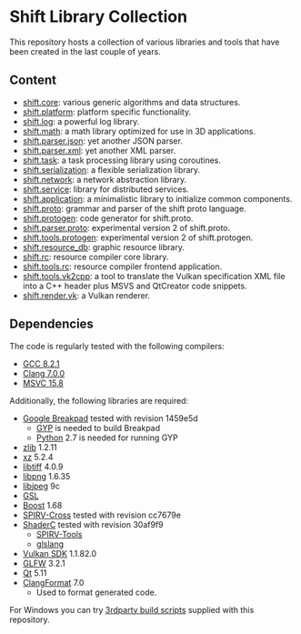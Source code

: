# Shift Library Collection

This repository hosts a collection of various libraries and tools that have been created in the last couple of years.

## Content

* [shift.core](shift/core/doc/core.md): various generic algorithms and data structures.
* [shift.platform](shift/platform/doc/platform.md): platform specific functionality.
* [shift.log](shift/log/doc/log.md): a powerful log library.
* [shift.math](shift/math/doc/math.md): a math library optimized for use in 3D applications.
* [shift.parser.json](shift/parser.json/doc/parser.json.md): yet another JSON parser.
* [shift.parser.xml](shift/parser.xml/doc/parser.xml.md): yet another XML parser.
* [shift.task](shift/task/doc/task.md): a task processing library using coroutines.
* [shift.serialization](shift/serialization/doc/serialization.md): a flexible serialization library.
* [shift.network](shift/network/doc/network.md): a network abstraction library.
* [shift.service](shift/service/doc/service.md): library for distributed services.
* [shift.application](shift/application/doc/application.md): a minimalistic library to initialize common components.
* [shift.proto](shift/proto/doc/proto.md): grammar and parser of the shift proto language.
* [shift.protogen](shift/protogen/doc/protogen.md): code generator for shift.proto.
* [shift.parser.proto](shift/parser.proto/doc/parser.proto.md): experimental version 2 of shift.proto.
* [shift.tools.protogen](shift/tools.protogen/doc/tools.protogen.md): experimental version 2 of shift.protogen.
* [shift.resource_db](shift/resource_db/doc/resource_db.md): graphic resource library.
* [shift.rc](shift/rc/doc/rc.md): resource compiler core library.
* [shift.tools.rc](shift/tools.rc/doc/tools.rc.md): resource compiler frontend application.
* [shift.tools.vk2cpp](shift/tools.vk2cpp/doc/tools.vk2cpp.md): a tool to translate the Vulkan specification XML file into a C++ header plus MSVS and QtCreator code snippets.
* [shift.render.vk](shift/render.vk/doc/render.vk.md): a Vulkan renderer.

## Dependencies

The code is regularly tested with the following compilers:

* [GCC 8.2.1](https://gcc.gnu.org/)
* [Clang 7.0.0](https://clang.llvm.org/)
* [MSVC 15.8](https://visualstudio.microsoft.com/)

Additionally, the following libraries are required:

* [Google Breakpad](https://github.com/google/breakpad) tested with revision 1459e5d
    * [GYP](https://gyp.gsrc.io/) is needed to build Breakpad
    * [Python](https://www.python.org/) 2.7 is needed for running GYP
* [zlib](https://zlib.net/) 1.2.11
* [xz](https://tukaani.org/xz/) 5.2.4
* [libtiff](http://www.simplesystems.org/libtiff/) 4.0.9
* [libpng](http://www.libpng.org/pub/png/libpng.html) 1.6.35
* [libjpeg](https://www.ijg.org/) 9c
* [GSL](https://github.com/Microsoft/GSL)
* [Boost](https://www.boost.org/) 1.68
* [SPIRV-Cross](https://github.com/KhronosGroup/SPIRV-Cross) tested with revision cc7679e
* [ShaderC](https://github.com/google/shaderc) tested with revision 30af9f9
    * [SPIRV-Tools](https://github.com/KhronosGroup/SPIRV-Tools)
    * [glslang](https://github.com/KhronosGroup/glslang)
* [Vulkan SDK](https://vulkan.lunarg.com/) 1.1.82.0
* [GLFW](https://www.glfw.org/) 3.2.1
* [Qt](https://www.qt.io/download) 5.11
* [ClangFormat](https://clang.llvm.org/docs/ClangFormat.html) 7.0
    * Used to format generated code.

For Windows you can try [3rdparty build scripts](3rdparty/packages/README.md) supplied with this repository.
